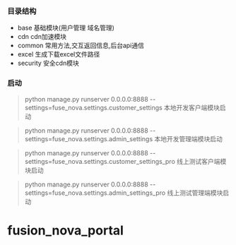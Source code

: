 ### 目录结构 ###
- base 基础模块(用户管理 域名管理)
- cdn cdn加速模块
- common 常用方法,交互返回信息,后台api通信
- excel 生成下载excel文件路径
- security 安全cdn模块

### 启动 ###
> python manage.py runserver 0.0.0.0:8888 --settings=fuse_nova.settings.customer_settings 本地开发客户端模块启动

> python manage.py runserver 0.0.0.0:8888 --settings=fuse_nova.settings.admin_settings 本地开发管理端模块启动

> python manage.py runserver 0.0.0.0:8888 --settings=fuse_nova.settings.customer_settings_pro 线上测试客户端模块启动

> python manage.py runserver 0.0.0.0:8888 --settings=fuse_nova.settings.admin_settings_pro 线上测试管理端模块启动
# fusion_nova_portal
